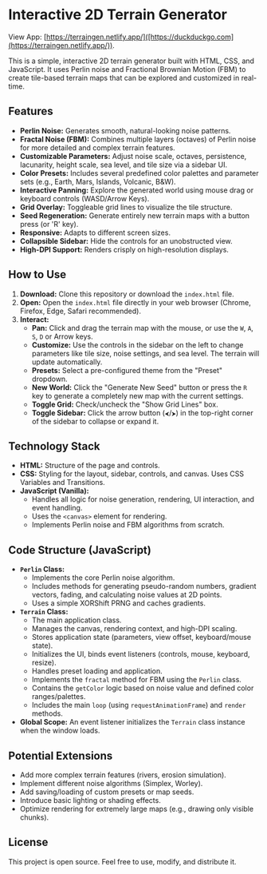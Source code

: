 # Interactive 2D Terrain Generator

View App: [https://terraingen.netlify.app/]([https://duckduckgo.com](https://terraingen.netlify.app/)).

This is a simple, interactive 2D terrain generator built with HTML, CSS, and JavaScript. It uses Perlin noise and Fractional Brownian Motion (FBM) to create tile-based terrain maps that can be explored and customized in real-time.

## Features

*   **Perlin Noise:** Generates smooth, natural-looking noise patterns.
*   **Fractal Noise (FBM):** Combines multiple layers (octaves) of Perlin noise for more detailed and complex terrain features.
*   **Customizable Parameters:** Adjust noise scale, octaves, persistence, lacunarity, height scale, sea level, and tile size via a sidebar UI.
*   **Color Presets:** Includes several predefined color palettes and parameter sets (e.g., Earth, Mars, Islands, Volcanic, B&W).
*   **Interactive Panning:** Explore the generated world using mouse drag or keyboard controls (WASD/Arrow Keys).
*   **Grid Overlay:** Toggleable grid lines to visualize the tile structure.
*   **Seed Regeneration:** Generate entirely new terrain maps with a button press (or 'R' key).
*   **Responsive:** Adapts to different screen sizes.
*   **Collapsible Sidebar:** Hide the controls for an unobstructed view.
*   **High-DPI Support:** Renders crisply on high-resolution displays.

## How to Use

1.  **Download:** Clone this repository or download the `index.html` file.
2.  **Open:** Open the `index.html` file directly in your web browser (Chrome, Firefox, Edge, Safari recommended).
3.  **Interact:**
    *   **Pan:** Click and drag the terrain map with the mouse, or use the `W`, `A`, `S`, `D` or Arrow keys.
    *   **Customize:** Use the controls in the sidebar on the left to change parameters like tile size, noise settings, and sea level. The terrain will update automatically.
    *   **Presets:** Select a pre-configured theme from the "Preset" dropdown.
    *   **New World:** Click the "Generate New Seed" button or press the `R` key to generate a completely new map with the current settings.
    *   **Toggle Grid:** Check/uncheck the "Show Grid Lines" box.
    *   **Toggle Sidebar:** Click the arrow button (`⮜`/`⮞`) in the top-right corner of the sidebar to collapse or expand it.

## Technology Stack

*   **HTML:** Structure of the page and controls.
*   **CSS:** Styling for the layout, sidebar, controls, and canvas. Uses CSS Variables and Transitions.
*   **JavaScript (Vanilla):**
    *   Handles all logic for noise generation, rendering, UI interaction, and event handling.
    *   Uses the `<canvas>` element for rendering.
    *   Implements Perlin noise and FBM algorithms from scratch.

## Code Structure (JavaScript)

*   **`Perlin` Class:**
    *   Implements the core Perlin noise algorithm.
    *   Includes methods for generating pseudo-random numbers, gradient vectors, fading, and calculating noise values at 2D points.
    *   Uses a simple XORShift PRNG and caches gradients.
*   **`Terrain` Class:**
    *   The main application class.
    *   Manages the canvas, rendering context, and high-DPI scaling.
    *   Stores application state (parameters, view offset, keyboard/mouse state).
    *   Initializes the UI, binds event listeners (controls, mouse, keyboard, resize).
    *   Handles preset loading and application.
    *   Implements the `fractal` method for FBM using the `Perlin` class.
    *   Contains the `getColor` logic based on noise value and defined color ranges/palettes.
    *   Includes the main `loop` (using `requestAnimationFrame`) and `render` methods.
*   **Global Scope:** An event listener initializes the `Terrain` class instance when the window loads.

## Potential Extensions

*   Add more complex terrain features (rivers, erosion simulation).
*   Implement different noise algorithms (Simplex, Worley).
*   Add saving/loading of custom presets or map seeds.
*   Introduce basic lighting or shading effects.
*   Optimize rendering for extremely large maps (e.g., drawing only visible chunks).

## License

This project is open source. Feel free to use, modify, and distribute it.
